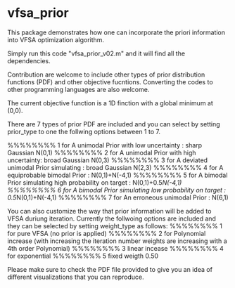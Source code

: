 # vfsa_prior

This package demonstrates how one can incorporate the priori information into VFSA optimization algorithm. 

Simply run this code "vfsa_prior_v02.m" and it will find all the dependencies.

Contribution are welcome to include other types of prior distribution functions (PDF) and other objective fucntions.
Converting the codes to other programming languages are also welcome.

The current objective function is a 1D finction with a global minimum at (0,0).

There are 7 types of prior PDF are included and you can select by setting prior_type to one the follwing options between 1 to 7. 

%%%%%%%% 1 for A unimodal Prior with low uncertainty :  sharp Gaussian N(0,1)
%%%%%%%% 2 for A unimodal Prior with high uncertainty: broad Gaussian N(0,3)
%%%%%%%% 3 for A deviated unimodal Prior simulating : broad Gaussian N(2,3)
%%%%%%%% 4 for A equiprobable bimodal Prior : N(0,1)+N(-4,1)
%%%%%%%% 5 for A bimodal Prior simulating high probability on target : N(0,1)+0.5*N(-4,1)
%%%%%%%% 6 for A bimodal Prior simulating low probability on target : 0.5*N(0,1)+N(-4,1)
%%%%%%%% 7 for An erroneous unimodal Prior  : N(6,1)


You can also customize the way that prior information will be added to VFSA duriung iteration. Currently the follwoing options are included and they can be selected by setting weight_type as follows:
%%%%%%%% 1 for pure VFSA (no prior is applied)
%%%%%%%% 2 for Polynomial increase (with increasing the iteration number weights are increasing with a 4th order Polynomial)
%%%%%%%% 3 linear incease 
%%%%%%%% 4 for exponential
%%%%%%%% 5 fixed weigth 0.50 


Please make sure to check the PDF file provided to give you an idea of different visualizations that you can reproduce.



